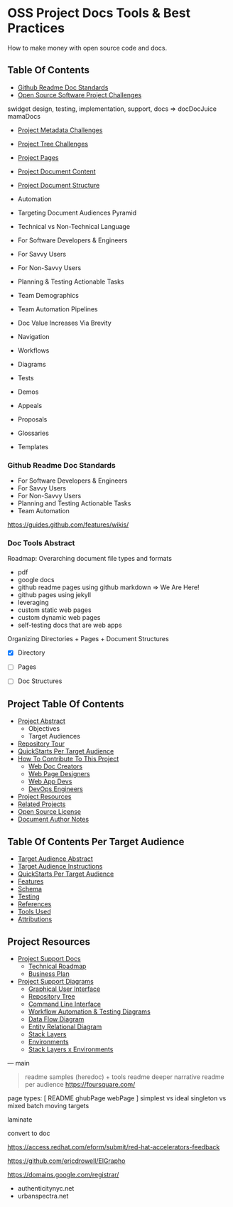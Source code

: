 # OSS Project Docs Tools & Best Practices

How to make money with open source code and docs.

## Table Of Contents
* [Github Readme Doc Standards](#github-readme-doc-standards)
* [Open Source Software Project Challenges]()

swidget design, testing, implementation, support, docs => docDocJuice mamaDocs
* [Project Metadata Challenges](#project-metadata-challenges)

* [Project Tree Challenges](#project-tree)
* [Project Pages](#project-pages)
* [Project Document Content](#project-document-content)
* [Project Document Structure](#project-document-structure)
* Automation


* Targeting Document Audiences Pyramid
 * Technical vs Non-Technical Language
 * For Software Developers & Engineers
 * For Savvy Users
 * For Non-Savvy Users
* Planning & Testing Actionable Tasks
* Team Demographics
* Team Automation Pipelines
* Doc Value Increases Via Brevity
* Navigation
* Workflows
* Diagrams
* Tests
* Demos
* Appeals
* Proposals
* Glossaries
* Templates


### Github Readme Doc Standards
* For Software Developers & Engineers
* For Savvy Users
* For Non-Savvy Users
* Planning and Testing Actionable Tasks
* Team Automation



https://guides.github.com/features/wikis/


### Doc Tools Abstract

Roadmap: Overarching document file types and formats
- pdf
- google docs
- github readme pages using github markdown => We Are Here!
- github pages using jekyll
- leveraging 
- custom static web pages
- custom dynamic web pages
- self-testing docs that are web apps

Organizing Directories + Pages + Document Structures


- [x] Directory 
- [ ] Pages
- [ ] Doc Structures




## Project Table Of Contents
* [Project Abstract](#project-abstract)
  - Objectives
  - Target Audiences
* [Repository Tour](#project-repository-tour)
* [QuickStarts Per Target Audience](#quickstarts-per-target-audience)
* [How To Contribute To This Project](#how-to-contribute-to-this-project)
  - [Web Doc Creators]()
  - [Web Page Designers]()
  - [Web App Devs]()
  - [DevOps Engineers]()
* [Project Resources](#project-resources)
* [Related Projects](#related-projects)
* [Open Source License](#open-source-license-mit)
* [Document Author Notes](#document-author-notes)

## Table Of Contents Per Target Audience
* [Target Audience Abstract]()
* [Target Audience Instructions]()
* [QuickStarts Per Target Audience](#quickstarts-per-target-audience)
* [Features](#features)
* [Schema](#schema)
* [Testing](#testing)
* [References](#references)
* [Tools Used](#tools-used)
* [Attributions](#attributions)

## Project Resources
* [Project Support Docs]()
  - [Technical Roadmap]()
  - [Business Plan]()
* [Project Support Diagrams]()
  - [Graphical User Interface]()
  - [Repository Tree](#project-repository-tree)
  - [Command Line Interface]()
  - [Workflow Automation & Testing Diagrams]()
  - [Data Flow Diagram]()
  - [Entity Relational Diagram]()
  - [Stack Layers]()
  - [Environments]()
  - [Stack Layers x Environments]()


—
main
> readme samples (heredoc) + tools
> readme deeper narrative
> readme per audience
https://foursquare.com/

page types: [ README ghubPage webPage ]
simplest vs ideal
singleton vs mixed batch
moving targets


laminate

convert to doc

https://access.redhat.com/eform/submit/red-hat-accelerators-feedback

https://github.com/ericdrowell/ElGrapho

https://domains.google.com/registrar/
- authenticitynyc.net
- urbanspectra.net

